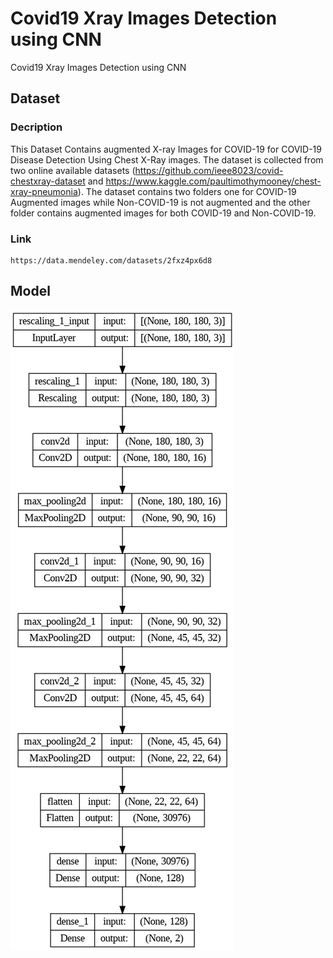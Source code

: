 # Covid19 Xray Images Detection using CNN
Covid19 Xray Images Detection using CNN

## Dataset

### Decription
This Dataset Contains augmented X-ray Images for COVID-19 for COVID-19 Disease Detection Using Chest X-Ray images. The dataset is collected from two online available datasets (https://github.com/ieee8023/covid-chestxray-dataset and https://www.kaggle.com/paultimothymooney/chest-xray-pneumonia).  The dataset contains two folders one for COVID-19 Augmented images while Non-COVID-19 is not augmented and the other folder contains augmented images for both COVID-19 and Non-COVID-19. 

### Link
```
https://data.mendeley.com/datasets/2fxz4px6d8
```

## Model
![CNN](https://github.com/HassaniAtefe/covid19-xray-images-detection-using-cnn/blob/main/cnn_model.png)

